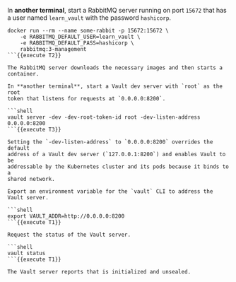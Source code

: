 In **another terminal**, start a RabbitMQ server running on port `15672` that
has a user named `learn_vault` with the password `hashicorp`.

```shell
docker run --rm --name some-rabbit -p 15672:15672 \
    -e RABBITMQ_DEFAULT_USER=learn_vault \
    -e RABBITMQ_DEFAULT_PASS=hashicorp \
    rabbitmq:3-management
```{{execute T2}}

The RabbitMQ server downloads the necessary images and then starts a container.

In **another terminal**, start a Vault dev server with `root` as the root
token that listens for requests at `0.0.0.0:8200`.

```shell
vault server -dev -dev-root-token-id root -dev-listen-address 0.0.0.0:8200
```{{execute T3}}

Setting the `-dev-listen-address` to `0.0.0.0:8200` overrides the default
address of a Vault dev server (`127.0.0.1:8200`) and enables Vault to be
addressable by the Kubernetes cluster and its pods because it binds to a
shared network.

Export an environment variable for the `vault` CLI to address the Vault server.

```shell
export VAULT_ADDR=http://0.0.0.0:8200
```{{execute T1}}

Request the status of the Vault server.

```shell
vault status
```{{execute T1}}

The Vault server reports that is initialized and unsealed.